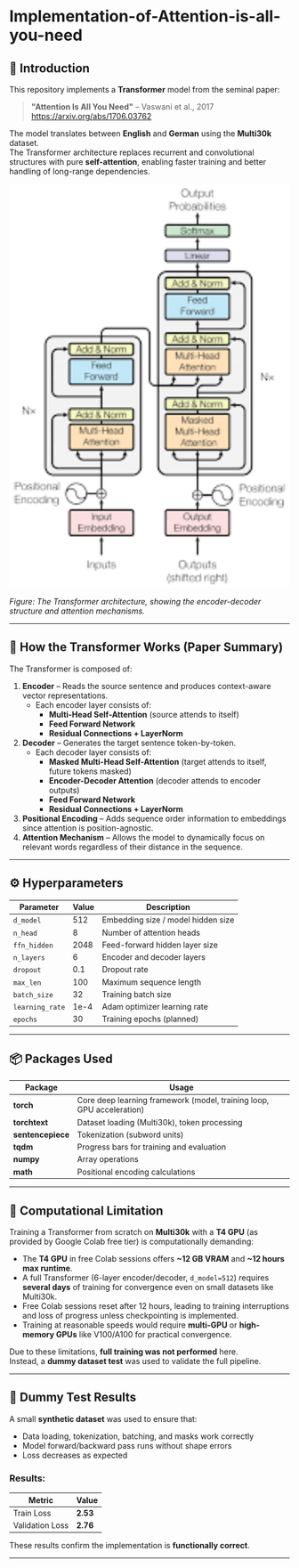 # Implementation-of-Attention-is-all-you-need

## 📌 Introduction
This repository implements a **Transformer** model from the seminal paper:

> **"Attention Is All You Need"** – Vaswani et al., 2017  
> https://arxiv.org/abs/1706.03762

The model translates between **English** and **German** using the **Multi30k** dataset.  
The Transformer architecture replaces recurrent and convolutional structures with pure **self-attention**, enabling faster training and better handling of long-range dependencies.

<p align="center">
  <img src="download.png" width="700" alt="Transformer architecture"/>
</p>

*Figure: The Transformer architecture, showing the encoder-decoder structure and attention mechanisms.*

---

## 🧠 How the Transformer Works (Paper Summary)
The Transformer is composed of:
1. **Encoder** – Reads the source sentence and produces context-aware vector representations.  
   - Each encoder layer consists of:
     - **Multi-Head Self-Attention** (source attends to itself)
     - **Feed Forward Network**
     - **Residual Connections + LayerNorm**
2. **Decoder** – Generates the target sentence token-by-token.  
   - Each decoder layer consists of:
     - **Masked Multi-Head Self-Attention** (target attends to itself, future tokens masked)
     - **Encoder-Decoder Attention** (decoder attends to encoder outputs)
     - **Feed Forward Network**
     - **Residual Connections + LayerNorm**
3. **Positional Encoding** – Adds sequence order information to embeddings since attention is position-agnostic.
4. **Attention Mechanism** – Allows the model to dynamically focus on relevant words regardless of their distance in the sequence.

---

## ⚙️ Hyperparameters
| Parameter         | Value     | Description |
|-------------------|-----------|-------------|
| `d_model`         | 512       | Embedding size / model hidden size |
| `n_head`          | 8         | Number of attention heads |
| `ffn_hidden`      | 2048      | Feed-forward hidden layer size |
| `n_layers`        | 6         | Encoder and decoder layers |
| `dropout`         | 0.1       | Dropout rate |
| `max_len`         | 100       | Maximum sequence length |
| `batch_size`      | 32        | Training batch size |
| `learning_rate`   | 1e-4      | Adam optimizer learning rate |
| `epochs`          | 30        | Training epochs (planned) |

---

## 📦 Packages Used
| Package         | Usage |
|-----------------|-------|
| **torch**       | Core deep learning framework (model, training loop, GPU acceleration) |
| **torchtext**   | Dataset loading (Multi30k), token processing |
| **sentencepiece** | Tokenization (subword units) |
| **tqdm**        | Progress bars for training and evaluation |
| **numpy**       | Array operations |
| **math**        | Positional encoding calculations |

---

## 🚫 Computational Limitation
Training a Transformer from scratch on **Multi30k** with a **T4 GPU** (as provided by Google Colab free tier) is computationally demanding:
- The **T4 GPU** in free Colab sessions offers **~12 GB VRAM** and **~12 hours max runtime**.
- A full Transformer (6-layer encoder/decoder, `d_model=512`) requires **several days** of training for convergence even on small datasets like Multi30k.
- Free Colab sessions reset after 12 hours, leading to training interruptions and loss of progress unless checkpointing is implemented.
- Training at reasonable speeds would require **multi-GPU** or **high-memory GPUs** like V100/A100 for practical convergence.

Due to these limitations, **full training was not performed** here.  
Instead, a **dummy dataset test** was used to validate the full pipeline.

---

## 🧪 Dummy Test Results
A small **synthetic dataset** was used to ensure that:
- Data loading, tokenization, batching, and masks work correctly
- Model forward/backward pass runs without shape errors
- Loss decreases as expected

### Results:
| Metric       | Value |
|--------------|-------|
| Train Loss   | **2.53** |
| Validation Loss | **2.76** |

These results confirm the implementation is **functionally correct**.

---

